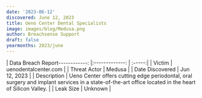 ```yaml
---
date: '2023-06-12'
discovered: June 12, 2023
title: Ueno Center Dental Specialists
image: images/blog/Medusa.png
author: Breachsense Support
draft: false
yearmonths: 2023/june
---
```


| Data Breach Report------------:     |:-------------:    | :-----:|
| Victim      | uenodentalcenter.com      | 
| Threat Actor      | Medusa      | 
| Date Discovered      | Jun 12, 2023      | 
| Description      | Ueno Center offers cutting edge periodontal, oral surgery and implant services in a state-of-the-art office located in the heart of Silicon Valley.      | 
| Leak Size      | Unknown      | 


